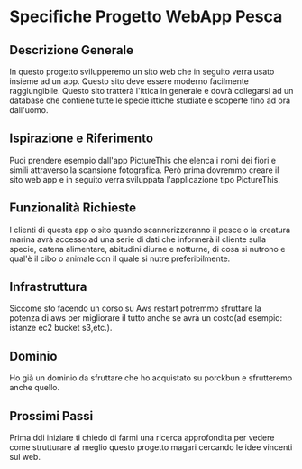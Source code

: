 # Specifiche Progetto WebApp Pesca

## Descrizione Generale
In questo progetto svilupperemo un sito web che in seguito verra usato insieme ad un app. Questo sito deve essere moderno facilmente raggiungibile. Questo sito tratterà l'ittica in generale e dovrà collegarsi ad un database che contiene tutte le specie ittiche studiate e scoperte fino ad ora dall'uomo.

## Ispirazione e Riferimento
Puoi prendere esempio dall'app PictureThis che elenca i nomi dei fiori e simili attraverso la scansione fotografica. Però prima dovremmo creare il sito web app e in seguito verra sviluppata l'applicazione tipo PictureThis.

## Funzionalità Richieste
I clienti di questa app o sito quando scannerizzeranno il pesce o la creatura marina avrà accesso ad una serie di dati che informerà il cliente sulla specie, catena alimentare, abitudini diurne e notturne, di cosa si nutrono e qual'è il cibo o animale con il quale si nutre preferibilmente.

## Infrastruttura
Siccome sto facendo un corso su Aws restart potremmo sfruttare la potenza di aws per migliorare il tutto anche se avrà un costo(ad esempio: istanze ec2 bucket s3,etc.).

## Dominio
Ho già un dominio da sfruttare che ho acquistato su porckbun e sfrutteremo anche quello.

## Prossimi Passi
Prima ddi iniziare ti chiedo di farmi una ricerca approfondita per vedere come strutturare al meglio questo progetto magari cercando le idee vincenti sul web. 